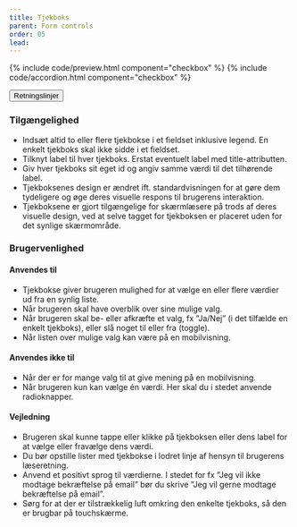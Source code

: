 ```yaml
---
title: Tjekboks
parent: Form controls
order: 05
lead:
---
```



{% include code/preview.html component="checkbox" %}
{% include code/accordion.html component="checkbox" %}
<div class="accordion-bordered accordion-docs">
  <button class="button-unstyled accordion-button"
      aria-expanded="true" aria-controls="checkbox-docs">
    Retningslinjer
  </button>
  <div id="checkbox-docs" aria-hidden="false" class="accordion-content">
    <article>
      <section>
          <h3 class="h4">Tilgængelighed</h3>
          <ul>
              <li>Indsæt altid to eller flere tjekbokse i et fieldset inklusive legend. En enkelt tjekboks skal ikke sidde i et fieldset.</li>
              <li>Tilknyt label til hver tjekboks. Erstat eventuelt label med title-attributten.</li>
              <li>Giv hver tjekboks sit eget id og angiv samme værdi til det tilhørende label.</li>
              <li>Tjekboksenes design er ændret ift. standardvisningen for at gøre dem tydeligere og øge deres visuelle respons til brugerens interaktion.</li>
              <li>Tjekboksene er gjort tilgængelige for skærmlæsere på trods af deres visuelle design, ved at selve tagget for tjekboksen er placeret uden for det synlige skærmområde.</li>
          </ul>
      </section>
      <section>
          <h3 class="h4">Brugervenlighed</h3>
          <h4 class="h5">Anvendes til</h4>
          <ul>
              <li>Tjekbokse giver brugeren mulighed for at vælge en eller flere værdier ud fra en synlig liste.</li>
              <li>Når brugeren skal have overblik over sine mulige valg.</li>
              <li>Når brugeren skal be- eller afkræfte et valg, fx ”Ja/Nej” (i det tilfælde en enkelt tjekboks), eller slå noget til eller fra (toggle).</li>
              <li>Når listen over mulige valg kan være på en mobilvisning.</li>
          </ul>
          <h4 class="h5">Anvendes ikke til</h4>
          <ul>
              <li>Når der er for mange valg til at give mening på en mobilvisning.</li>
              <li>Når brugeren kun kan vælge én værdi. Her skal du i stedet anvende radioknapper.</li>
          </ul>
          <h4 class="h5">Vejledning</h4>
          <ul>
              <li>Brugeren skal kunne tappe eller klikke på tjekboksen eller dens label for at vælge eller fravælge dens værdi.</li>
              <li>Du bør opstille lister med tjekbokse i lodret linje af hensyn til brugerens læseretning.</li>
              <li>Anvend et positivt sprog til værdierne. I stedet for fx ”Jeg vil ikke modtage bekræftelse på email” bør du skrive ”Jeg vil gerne modtage bekræftelse på email”.</li>
              <li>Sørg for at der er tilstrækkelig luft omkring den enkelte tjekboks, så den er brugbar på touchskærme.</li>
          </ul>
      </section>
    </article>
  </div>
</div>
